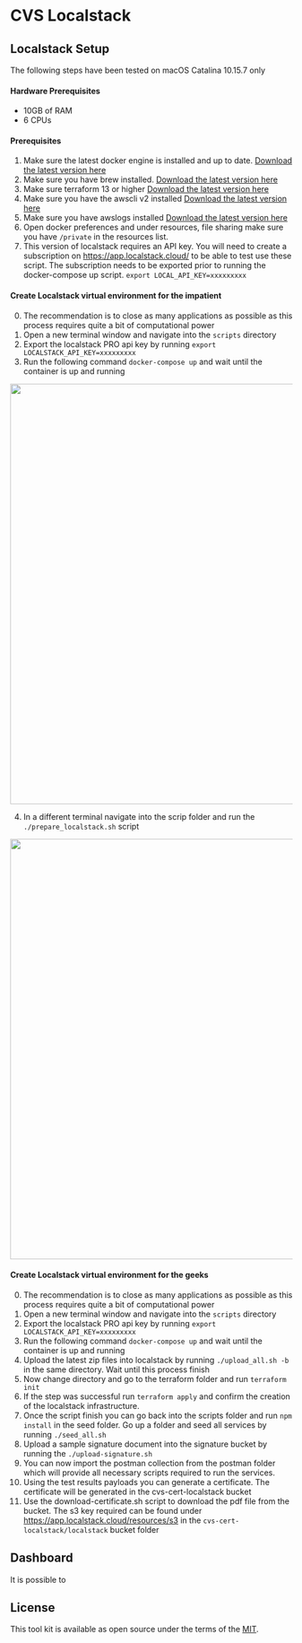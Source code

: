 # CVS Localstack


## Localstack Setup
The following steps have been tested on macOS Catalina 10.15.7 only

#### Hardware Prerequisites
* 10GB of RAM
* 6 CPUs

#### Prerequisites
1. Make sure the latest docker engine is installed and up to date. [Download the latest version here](https://www.docker.com/products/docker-desktop)
2. Make sure you have brew installed. [Download the latest version here](https://brew.sh/)
3. Make sure terraform 13 or higher  [Download the latest version here](https://learn.hashicorp.com/tutorials/terraform/install-cli)
4. Make sure you have the awscli v2 installed [Download the latest version here](https://docs.aws.amazon.com/cli/latest/userguide/install-cliv2-mac.html)
5. Make sure you have awslogs installed [Download the latest version here](https://github.com/jorgebastida/awslogs)
6. Open docker preferences and under resources, file sharing make sure you have `/private` in the resources list.
7. This version of localstack requires an API key. You will need to create a subscription on https://app.localstack.cloud/  to be able to test use these script. The subscription needs to be exported prior to running the docker-compose up script. `export LOCAL_API_KEY=xxxxxxxxx`

#### Create Localstack virtual environment for the impatient
0. The recommendation is to close as many applications as possible as this process requires quite a bit of computational power
1. Open a new terminal window and navigate into the `scripts` directory
2. Export the localstack PRO api key by running `export LOCALSTACK_API_KEY=xxxxxxxxx`
3. Run the following command `docker-compose up` and wait until the container is up and running

<a href="https://asciinema.org/a/BiiNAnwOzmVtX2JN8N8hi3f2Z?t=2" target="_blank"><img src="https://asciinema.org/a/BiiNAnwOzmVtX2JN8N8hi3f2Z.svg" width="750" /></a>

4. In a different terminal navigate into the scrip folder and run the `./prepare_localstack.sh` script

<a href="https://asciinema.org/a/UvjpRkP25hk5skGWdg4dCxRFj?t=2" target="_blank"><img src="https://asciinema.org/a/UvjpRkP25hk5skGWdg4dCxRFj.svg" width="750"/></a>

#### Create Localstack virtual environment for the geeks
0. The recommendation is to close as many applications as possible as this process requires quite a bit of computational power
1. Open a new terminal window and navigate into the `scripts` directory
2. Export the localstack PRO api key by running `export LOCALSTACK_API_KEY=xxxxxxxxx`
3. Run the following command `docker-compose up` and wait until the container is up and running
4. Upload the latest zip files into localstack by running `./upload_all.sh -b` in the same directory. Wait until this process finish
5. Now change directory and go to the terraform folder and run `terraform init`
6. If the step was successful run `terraform apply` and confirm the creation of the localstack infrastructure.
7. Once the script finish you can go back into the scripts folder and run `npm install` in the seed folder. Go up a folder and seed all services by running `./seed_all.sh`
8. Upload a sample signature document into the signature bucket by running the `./upload-signature.sh`
9. You can now import the postman collection from the postman folder which will provide all necessary scripts required to run the services.
10. Using the test results payloads you can generate a certificate. The certificate will be generated in the cvs-cert-localstack bucket
11. Use the download-certificate.sh script to download the pdf file from the bucket. The s3 key required can be found under https://app.localstack.cloud/resources/s3 in the `cvs-cert-localstack/localstack` bucket folder

## Dashboard
It is possible to


## License
This tool kit is available as open source under the terms of the [MIT](https://opensource.org/licenses/MIT).